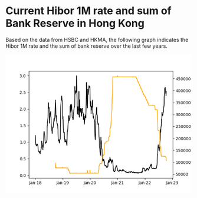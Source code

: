 # Current Hibor 1M rate and sum of Bank Reserve in Hong Kong

Based on the data from HSBC and HKMA, the following graph indicates the Hibor 1M rate and the sum of bank reserve over the last few years.

![foo.png](foo.png)

